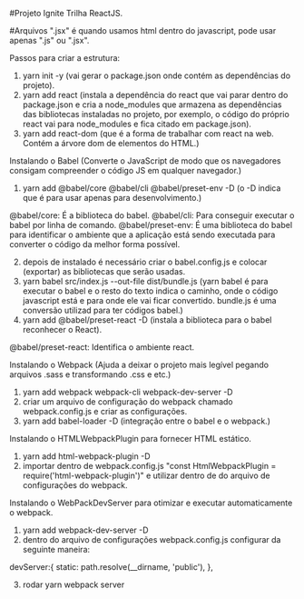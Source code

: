 #Projeto Ignite Trilha ReactJS.

#Arquivos ".jsx" é quando usamos html dentro do javascript, pode usar apenas ".js" ou ".jsx".

Passos para criar a estrutura:

1) yarn init -y (vai gerar o package.json onde contém as dependências do projeto).
2) yarn add react (instala a dependência do react que vai parar dentro do package.json e cria a node_modules que armazena
as dependências das bibliotecas instaladas no projeto, por exemplo, o código do próprio react vai para node_modules e fica citado em package.json).
3) yarn add react-dom (que é a forma de trabalhar com react na web. Contém a árvore dom de elementos do HTML.)

Instalando o Babel (Converte o JavaScript de modo que os navegadores consigam compreender o código JS em qualquer navegador.)

1) yarn add @babel/core @babel/cli @babel/preset-env -D (o -D indica que é para usar apenas para desenvolvimento.)

@babel/core: É a biblioteca do babel. 
@babel/cli:  Para conseguir executar o babel por linha de comando.
@babel/preset-env: É uma biblioteca do babel para identificar o ambiente que a aplicação está sendo executada para converter o código da melhor forma possível.


2) depois de instalado é necessário criar o babel.config.js e colocar (exportar) as bibliotecas que serão usadas.
3) yarn babel src/index.js --out-file dist/bundle.js (yarn babel é para executar o babel e o resto do  texto indica o caminho, onde o código
javascript está e para onde ele vai ficar convertido. bundle.js é uma conversão utilizad para ter códigos babel.)
4)  yarn add @babel/preset-react -D (instala a biblioteca para o babel reconhecer o React).

@babel/preset-react: Identifica o ambiente react.

Instalando o Webpack (Ajuda a deixar o projeto mais legível pegando arquivos .sass e transformando .css e etc.)

1) yarn add webpack webpack-cli webpack-dev-server -D
2) criar um arquivo de configuração do webpack chamado webpack.config.js e criar as configurações.
3) yarn add babel-loader -D (integração entre o babel e o webpack.)


Instalando o HTMLWebpackPlugin para fornecer HTML estático.

1)  yarn add html-webpack-plugin -D
2) importar dentro de webpack.config.js "const HtmlWebpackPlugin = require('html-webpack-plugin')" e utilizar dentro de do arquivo de configurações do webpack. 

Instalando o WebPackDevServer para otimizar e executar automaticamente o webpack.

1) yarn add webpack-dev-server -D
2) dentro do arquivo de configurações webpack.config.js configurar da seguinte maneira:

  devServer:{
        static: path.resolve(__dirname, 'public'),
    },

3) rodar yarn webpack server